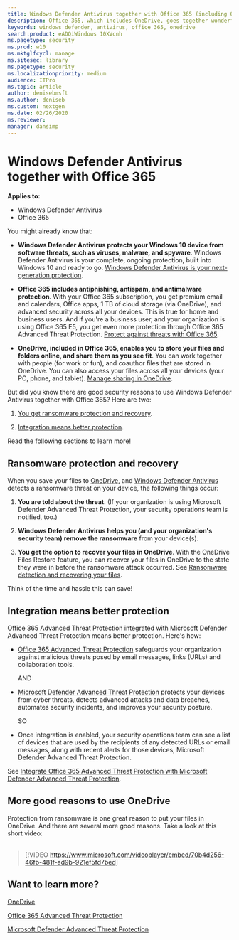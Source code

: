 ```yaml
---
title: Windows Defender Antivirus together with Office 365 (including OneDrive) - better protection from ransomware and cyberthreats
description: Office 365, which includes OneDrive, goes together wonderfully with Windows Defender Antivirus. Read this article to learn more.
keywords: windows defender, antivirus, office 365, onedrive
search.product: eADQiWindows 10XVcnh
ms.pagetype: security
ms.prod: w10
ms.mktglfcycl: manage
ms.sitesec: library
ms.pagetype: security
ms.localizationpriority: medium
audience: ITPro 
ms.topic: article 
author: denisebmsft
ms.author: deniseb
ms.custom: nextgen
ms.date: 02/26/2020
ms.reviewer: 
manager: dansimp
---
```


# Windows Defender Antivirus together with Office 365

**Applies to:**

- Windows Defender Antivirus
- Office 365

You might already know that:

- **Windows Defender Antivirus protects your Windows 10 device from software threats, such as viruses, malware, and spyware**. Windows Defender Antivirus is your complete, ongoing protection, built into Windows 10 and ready to go. [Windows Defender Antivirus is your next-generation protection](https://docs.microsoft.com/windows/security/threat-protection/windows-defender-antivirus/windows-defender-antivirus-in-windows-10). 

- **Office 365 includes antiphishing, antispam, and antimalware protection**. With your Office 365 subscription, you get premium email and calendars, Office apps, 1 TB of cloud storage (via OneDrive), and advanced security across all your devices. This is true for home and business users. And if you're a business user, and your organization is using Office 365 E5, you get even more protection through Office 365 Advanced Threat Protection. [Protect against threats with Office 365](https://docs.microsoft.com/microsoft-365/security/office-365-security/protect-against-threats).

- **OneDrive, included in Office 365, enables you to store your files and folders online, and share them as you see fit**. You can work together with people (for work or fun), and coauthor files that are stored in OneDrive. You can also access your files across all your devices (your PC, phone, and tablet). [Manage sharing in OneDrive](https://docs.microsoft.com/OneDrive/manage-sharing).

But did you know there are good security reasons to use Windows Defender Antivirus together with Office 365? Here are two:

 1. [You get ransomware protection and recovery](#ransomware-protection-and-recovery).

 2. [Integration means better protection](#integration-means-better-protection).

Read the following sections to learn more!

## Ransomware protection and recovery

When you save your files to [OneDrive](https://docs.microsoft.com/onedrive), and [Windows Defender Antivirus](https://docs.microsoft.com/windows/security/threat-protection/windows-defender-antivirus/windows-defender-antivirus-in-windows-10) detects a ransomware threat on your device, the following things occur:

1. **You are told about the threat**. (If your organization is using Microsoft Defender Advanced Threat Protection, your security operations team is notified, too.)

2. **Windows Defender Antivirus helps you (and your organization's security team) remove the ransomware** from your device(s).

3. **You get the option to recover your files in OneDrive**. With the OneDrive Files Restore feature, you can recover your files in OneDrive to the state they were in before the ransomware attack occurred. See [Ransomware detection and recovering your files](https://support.office.com/article/0d90ec50-6bfd-40f4-acc7-b8c12c73637f).

Think of the time and hassle this can save! 

## Integration means better protection

Office 365 Advanced Threat Protection integrated with Microsoft Defender Advanced Threat Protection means better protection. Here's how:

- [Office 365 Advanced Threat Protection](https://docs.microsoft.com/microsoft-365/security/office-365-security/office-365-atp) safeguards your organization against malicious threats posed by email messages, links (URLs) and collaboration tools.

    AND

- [Microsoft Defender Advanced Threat Protection](https://docs.microsoft.com/windows/security/threat-protection) protects your devices from cyber threats, detects advanced attacks and data breaches, automates security incidents, and improves your security posture.

    SO

- Once integration is enabled, your security operations team can see a list of devices that are used by the recipients of any detected URLs or email messages, along with recent alerts for those devices, Microsoft Defender Advanced Threat Protection.

See [Integrate Office 365 Advanced Threat Protection with Microsoft Defender Advanced Threat Protection](https://docs.microsoft.com/microsoft-365/security/office-365-security/integrate-office-365-ti-with-wdatp).

## More good reasons to use OneDrive

Protection from ransomware is one great reason to put your files in OneDrive. And there are several more good reasons. Take a look at this short video: <br/><br/>

> [!VIDEO https://www.microsoft.com/videoplayer/embed/70b4d256-46fb-481f-ad9b-921ef5fd7bed]

## Want to learn more?

[OneDrive](https://docs.microsoft.com/onedrive)

[Office 365 Advanced Threat Protection](https://docs.microsoft.com/microsoft-365/security/office-365-security/office-365-atp?view=o365-worldwide)

[Microsoft Defender Advanced Threat Protection](https://docs.microsoft.com/windows/security/threat-protection/)


